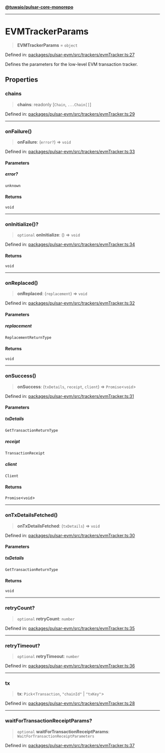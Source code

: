 [**@tuwaio/pulsar-core-monorepo**](../../../README.md)

***

# EVMTrackerParams

> **EVMTrackerParams** = `object`

Defined in: [packages/pulsar-evm/src/trackers/evmTracker.ts:27](https://github.com/TuwaIO/pulsar-core/blob/0303e0cc6e70e6cb5b5f7acf1bc92cc6f2599cca/packages/pulsar-evm/src/trackers/evmTracker.ts#L27)

Defines the parameters for the low-level EVM transaction tracker.

## Properties

### chains

> **chains**: readonly \[`Chain`, `...Chain[]`\]

Defined in: [packages/pulsar-evm/src/trackers/evmTracker.ts:29](https://github.com/TuwaIO/pulsar-core/blob/0303e0cc6e70e6cb5b5f7acf1bc92cc6f2599cca/packages/pulsar-evm/src/trackers/evmTracker.ts#L29)

***

### onFailure()

> **onFailure**: (`error?`) => `void`

Defined in: [packages/pulsar-evm/src/trackers/evmTracker.ts:33](https://github.com/TuwaIO/pulsar-core/blob/0303e0cc6e70e6cb5b5f7acf1bc92cc6f2599cca/packages/pulsar-evm/src/trackers/evmTracker.ts#L33)

#### Parameters

##### error?

`unknown`

#### Returns

`void`

***

### onInitialize()?

> `optional` **onInitialize**: () => `void`

Defined in: [packages/pulsar-evm/src/trackers/evmTracker.ts:34](https://github.com/TuwaIO/pulsar-core/blob/0303e0cc6e70e6cb5b5f7acf1bc92cc6f2599cca/packages/pulsar-evm/src/trackers/evmTracker.ts#L34)

#### Returns

`void`

***

### onReplaced()

> **onReplaced**: (`replacement`) => `void`

Defined in: [packages/pulsar-evm/src/trackers/evmTracker.ts:32](https://github.com/TuwaIO/pulsar-core/blob/0303e0cc6e70e6cb5b5f7acf1bc92cc6f2599cca/packages/pulsar-evm/src/trackers/evmTracker.ts#L32)

#### Parameters

##### replacement

`ReplacementReturnType`

#### Returns

`void`

***

### onSuccess()

> **onSuccess**: (`txDetails`, `receipt`, `client`) => `Promise`\<`void`\>

Defined in: [packages/pulsar-evm/src/trackers/evmTracker.ts:31](https://github.com/TuwaIO/pulsar-core/blob/0303e0cc6e70e6cb5b5f7acf1bc92cc6f2599cca/packages/pulsar-evm/src/trackers/evmTracker.ts#L31)

#### Parameters

##### txDetails

`GetTransactionReturnType`

##### receipt

`TransactionReceipt`

##### client

`Client`

#### Returns

`Promise`\<`void`\>

***

### onTxDetailsFetched()

> **onTxDetailsFetched**: (`txDetails`) => `void`

Defined in: [packages/pulsar-evm/src/trackers/evmTracker.ts:30](https://github.com/TuwaIO/pulsar-core/blob/0303e0cc6e70e6cb5b5f7acf1bc92cc6f2599cca/packages/pulsar-evm/src/trackers/evmTracker.ts#L30)

#### Parameters

##### txDetails

`GetTransactionReturnType`

#### Returns

`void`

***

### retryCount?

> `optional` **retryCount**: `number`

Defined in: [packages/pulsar-evm/src/trackers/evmTracker.ts:35](https://github.com/TuwaIO/pulsar-core/blob/0303e0cc6e70e6cb5b5f7acf1bc92cc6f2599cca/packages/pulsar-evm/src/trackers/evmTracker.ts#L35)

***

### retryTimeout?

> `optional` **retryTimeout**: `number`

Defined in: [packages/pulsar-evm/src/trackers/evmTracker.ts:36](https://github.com/TuwaIO/pulsar-core/blob/0303e0cc6e70e6cb5b5f7acf1bc92cc6f2599cca/packages/pulsar-evm/src/trackers/evmTracker.ts#L36)

***

### tx

> **tx**: `Pick`\<`Transaction`, `"chainId"` \| `"txKey"`\>

Defined in: [packages/pulsar-evm/src/trackers/evmTracker.ts:28](https://github.com/TuwaIO/pulsar-core/blob/0303e0cc6e70e6cb5b5f7acf1bc92cc6f2599cca/packages/pulsar-evm/src/trackers/evmTracker.ts#L28)

***

### waitForTransactionReceiptParams?

> `optional` **waitForTransactionReceiptParams**: `WaitForTransactionReceiptParameters`

Defined in: [packages/pulsar-evm/src/trackers/evmTracker.ts:37](https://github.com/TuwaIO/pulsar-core/blob/0303e0cc6e70e6cb5b5f7acf1bc92cc6f2599cca/packages/pulsar-evm/src/trackers/evmTracker.ts#L37)
